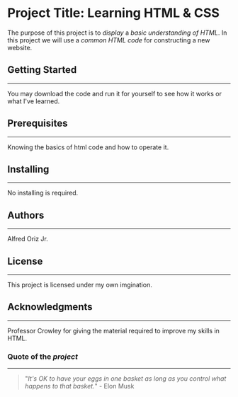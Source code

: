 # Project Title: Learning HTML & CSS

The purpose of this project is to *display* a *basic understanding of HTML*. In this project we will use a *common HTML code* for constructing a new website.

## Getting Started
---- 

You may download the code and run it for yourself to see how it works or what I've learned.

## Prerequisites
----

Knowing the basics of html code and how to operate it.

## Installing
---

No installing is required.

## Authors
---

Alfred Oriz Jr. 

## License
---

This project is licensed under my own imgination. 

## Acknowledgments
---

Professor Crowley for giving the material required to improve my skills in HTML.


### Quote of the *project*
---
>"*It's OK to have your eggs in one basket as long as you control what happens to that basket.*" - Elon Musk